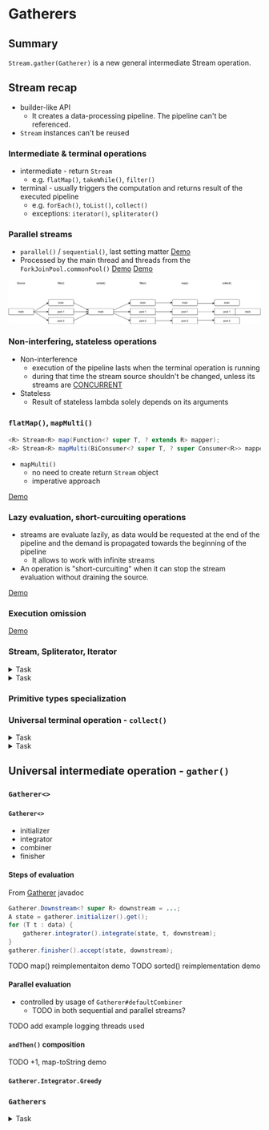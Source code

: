 # Gatherers

## Summary

`Stream.gather(Gatherer)` is a new general intermediate Stream operation.

## Stream recap

* builder-like API
  * It creates a data-processing pipeline. The pipeline can't be referenced.
* `Stream` instances can't be reused 

### Intermediate & terminal operations

* intermediate - return `Stream`
  * e.g. `flatMap()`, `takeWhile()`, `filter()`
* terminal - usually triggers the computation and returns result of the executed pipeline
  * e.g. `forEach()`, `toList()`, `collect()`
  * exceptions: `iterator()`, `spliterator()`

### Parallel streams

* `parallel()` / `sequential()`, last setting matter [Demo](src/main/java/org/example/Parallel_LastSettingMatters.java)
* Processed by the main thread and threads from the `ForkJoinPool.commonPool()`
  [Demo](src/main/java/org/example/ParallelPipeline.java)
  [Demo](src/main/java/org/example/ParallelPipelineWithCustomCollector.java)

![Parallel pipeline](images/parallel-pipeline.drawio.svg)

### Non-interfering, stateless operations

* Non-interference
  * execution of the pipeline lasts when the terminal operation is running
  * during that time the stream source shouldn't be changed, unless its streams
    are [CONCURRENT](https://docs.oracle.com/en/java/javase/24/docs/api/java.base/java/util/Spliterator.html#CONCURRENT)
* Stateless
  * Result of stateless lambda solely depends on its arguments

### `flatMap()`, `mapMulti()`

```java
<R> Stream<R> map(Function<? super T, ? extends R> mapper);
<R> Stream<R> mapMulti(BiConsumer<? super T, ? super Consumer<R>> mapper);
```

* `mapMulti()`
  * no need to create return `Stream` object 
  * imperative approach

[Demo](src/main/java/org/example/FlatMapMapMulti.java)

### Lazy evaluation, short-curcuiting operations

* streams are evaluate lazily, as data would be requested at the end of the pipeline
  and the demand is propagated towards the beginning of the pipeline
  * It allows to work with infinite streams 
* An operation is "short-curcuiting" when it can stop the stream evaluation
  without draining the source.

[Demo](src/main/java/org/example/LazyEvaluation.java)

### Execution omission

[Demo](src/main/java/org/example/OperationExecutionOmitted.java)

### Stream, Spliterator, Iterator

<details>
<summary>Task</summary>

#### Iterator to Stream
</details>

<details>
<summary>Task</summary>

#### Stream to Iterator
</details>

### Primitive types specialization

### Universal terminal operation - `collect()`

<details>
<summary>Task</summary>

#### String summary collector
</details>

<details>
<summary>Task</summary>

#### Sliding window average
</details>

## Universal intermediate operation - `gather()`

### `Gatherer<>`

#### `Gatherer<>`

* initializer
* integrator
* combiner
* finisher

#### Steps of evaluation

From [Gatherer](https://docs.oracle.com/en/java/javase/24/docs/api/java.base/java/util/stream/Gatherer.html) javadoc

```java
Gatherer.Downstream<? super R> downstream = ...;
A state = gatherer.initializer().get();
for (T t : data) {
    gatherer.integrator().integrate(state, t, downstream);
}
gatherer.finisher().accept(state, downstream);
```

TODO map() reimplementaiton demo
TODO sorted() reimplementation demo

#### Parallel evaluation

* controlled by usage of `Gatherer#defaultCombiner`
  * TODO in both sequential and parallel streams?

TODO add example logging threads used 

#### `andThen()` composition

TODO +1, map-toString demo

#### `Gatherer.Integrator.Greedy`

### `Gatherers`

<details>
<summary>Task</summary>

#### Sliding window average using `gather()`
</details>